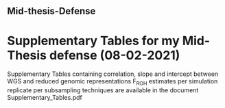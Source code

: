 ## Mid-thesis-Defense
# Supplementary Tables for my Mid-Thesis defense (08-02-2021)

Supplementary Tables containing correlation, slope and intercept between WGS and reduced genomic representations F<sub>ROH</sub> estimates per simulation replicate per subsampling techniques are available in the document Supplementary_Tables.pdf

